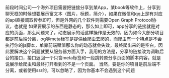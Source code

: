 前段时间公司一个海外项目需要把链接分享到某App，某book等软件上，分享到聊天框的时候想要展示富文本（图片，标题，简介），如果在微信和qq上是有对应的api直接调取传参即可，但是外网的几个软件则需要Open Graph Protocol协议，也就是
<meta property="og:type" content="website">
<meta property="og:title" content="xxx">
<meta property="og:image" content="https://xxx.png"> 
<meta property="og:image:width" content="400">
<meta property="og:image:height" content="400">
<meta property="og:description" content="xxxxxxxx">
如果要展示的东西是静态的，那么如上即可，app分享的链接就是对应的页面，那么问题来了，动态展示的话这样操作是无效的，因为如今大部分项目都是前后端分离，og等meta标签是提供给爬虫去爬的，而爬虫有一个特点是不会执行你的js脚本，单靠前端赋值那么你的动态就会失效，最终爬出来的是空白，因此要解决这个问题就要从服务器方面入手，我用的方法是，分享的链接改为调取后台的接口，接口返回一个只含meta标签和一段跳转原分享页面的脚本内容，就是说展示给爬虫和最终打开看到的不是一个页面。
当然，要是你的项目是前后端不分离，或者使用ssr的，可以忽略了，因为你基本不会遇到这个问题
